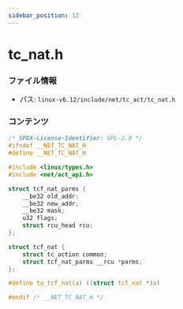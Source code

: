 ```yaml
---
sidebar_position: 12
---
```

# tc_nat.h

### ファイル情報

- パス: `linux-v6.12/include/net/tc_act/tc_nat.h`

### コンテンツ

```h
/* SPDX-License-Identifier: GPL-2.0 */
#ifndef __NET_TC_NAT_H
#define __NET_TC_NAT_H

#include <linux/types.h>
#include <net/act_api.h>

struct tcf_nat_parms {
	__be32 old_addr;
	__be32 new_addr;
	__be32 mask;
	u32 flags;
	struct rcu_head rcu;
};

struct tcf_nat {
	struct tc_action common;
	struct tcf_nat_parms __rcu *parms;
};

#define to_tcf_nat(a) ((struct tcf_nat *)a)

#endif /* __NET_TC_NAT_H */

```
